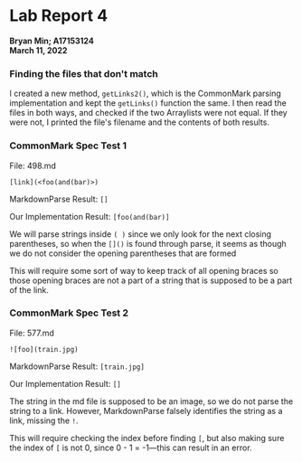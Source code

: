# Lab Report 4

**Bryan Min; A17153124**\
**March 11, 2022**

### Finding the files that don't match

I created a new method, `getLinks2()`, which is the CommonMark parsing implementation and kept the `getLinks()` function the same. I then read the files in both ways, and checked if the two Arraylists were not equal. If they were not, I printed the file's filename and the contents of both results.


### CommonMark Spec Test 1

File: 498.md
```
[link](<foo(and(bar)>)
```

MarkdownParse Result:
`[]`

Our Implementation Result:
`[foo(and(bar)]`

We will parse strings inside `( )` since we only look for the next closing parentheses, so when the `[]()` is found through parse, it seems as though we do not consider the opening parentheses that are formed 

This will require some sort of way to keep track of all opening braces so those opening braces are not a part of a string that is supposed to be a part of the link.

### CommonMark Spec Test 2

File: 577.md
```
![foo](train.jpg)
```

MarkdownParse Result:
`[train.jpg]`

Our Implementation Result:
`[]`

The string in the md file is supposed to be an image, so we do not parse the string to a link. However, MarkdownParse falsely identifies the string as a link, missing the `!`.

This will require checking the index before finding `[`, but also making sure the index of `[` is not 0, since 0 - 1 = -1—this can result in an error.


